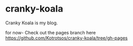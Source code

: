 cranky-koala
============

Cranky Koala is my blog.

for now- Check out the pages branch here https://github.com/Kotrotsos/cranky-koala/tree/gh-pages
